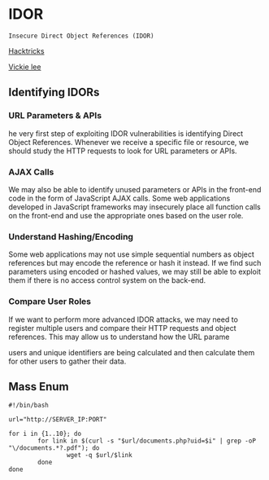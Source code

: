 # IDOR

`Insecure Direct Object References (IDOR)`

[Hacktricks](https://book.hacktricks.xyz/pentesting-web/idor)

[Vickie lee](https://vickieli.medium.com/how-to-find-more-idors-ae2db67c9489)

## Identifying IDORs

### URL Parameters & APIs

he very first step of exploiting IDOR vulnerabilities is identifying Direct Object References. Whenever we receive a specific file or resource, we should study the HTTP requests to look for URL parameters or APIs.

### AJAX Calls

We may also be able to identify unused parameters or APIs in the front-end code in the form of JavaScript AJAX calls. Some web applications developed in JavaScript frameworks may insecurely place all function calls on the front-end and use the appropriate ones based on the user role.

### Understand Hashing/Encoding

Some web applications may not use simple sequential numbers as object references but may encode the reference or hash it instead. If we find such parameters using encoded or hashed values, we may still be able to exploit them if there is no access control system on the back-end.

### Compare User Roles

If we want to perform more advanced IDOR attacks, we may need to register multiple users and compare their HTTP requests and object references. This may allow us to understand how the URL parame

users and unique identifiers are being calculated and then calculate them for other users to gather their data.

## Mass Enum

```
#!/bin/bash

url="http://SERVER_IP:PORT"

for i in {1..10}; do
        for link in $(curl -s "$url/documents.php?uid=$i" | grep -oP "\/documents.*?.pdf"); do
                wget -q $url/$link
        done
done

```

